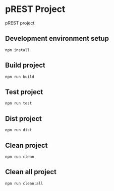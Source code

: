 # pREST Project

pREST project.

## Development environment setup

`npm install`

## Build project

`npm run build`

## Test project

`npm run test`

## Dist project

`npm run dist`

## Clean project

`npm run clean`

## Clean all project

`npm run clean:all`
